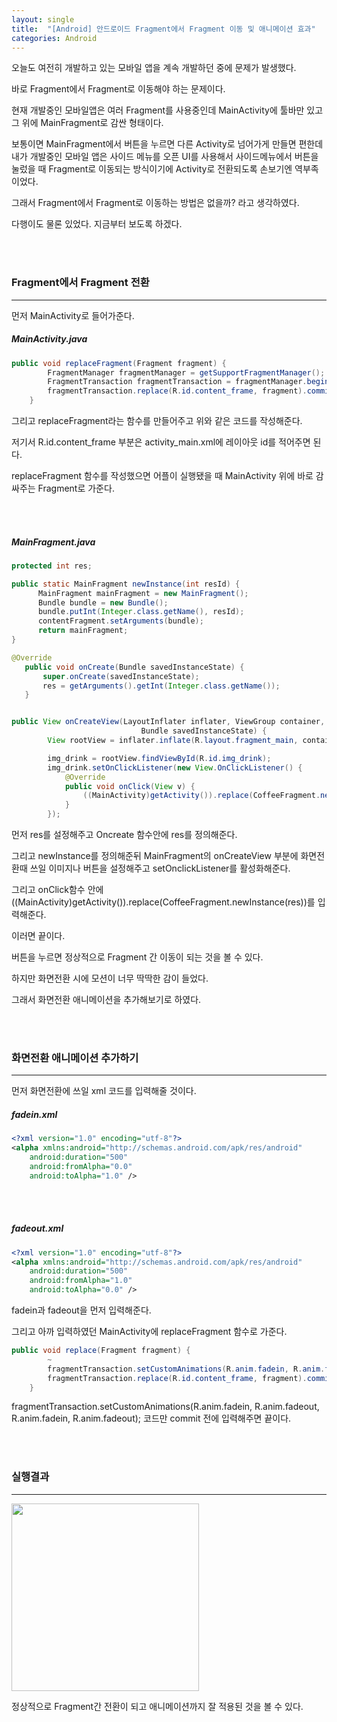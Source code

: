 ```yaml
---
layout: single
title:  "[Android] 안드로이드 Fragment에서 Fragment 이동 및 애니메이션 효과"
categories: Android
---
```


오늘도 여전히 개발하고 있는 모바일 앱을 계속 개발하던 중에 문제가 발생했다.

바로 Fragment에서 Fragment로 이동해야 하는 문제이다.

현재 개발중인 모바일앱은 여러 Fragment를 사용중인데 MainActivity에 툴바만 있고 그 위에 MainFragment로 감싼 형태이다. 

보통이면 MainFragment에서 버튼을 누르면 다른 Activity로 넘어가게 만들면 편한데 내가 개발중인 모바일 앱은 사이드 메뉴를 오픈 UI를 사용해서 사이드메뉴에서 버튼을 눌렀을 때 Fragment로 이동되는 방식이기에 Activity로 전환되도록 손보기엔 역부족이었다.

그래서 Fragment에서 Fragment로 이동하는 방법은 없을까? 라고 생각하였다.

다행이도 물론 있었다. 지금부터 보도록 하겠다.

 <br/><br/>

  

### Fragment에서 Fragment 전환

---

먼저 MainActivity로 들어가준다.

##### MainActivity.java

```java
public void replaceFragment(Fragment fragment) {
        FragmentManager fragmentManager = getSupportFragmentManager();
        FragmentTransaction fragmentTransaction = fragmentManager.beginTransaction();
        fragmentTransaction.replace(R.id.content_frame, fragment).commit();
    }
```

그리고 replaceFragment라는 함수를 만들어주고 위와 같은 코드를 작성해준다. 

저기서 R.id.content_frame 부분은 activity_main.xml에 레이아웃 id를 적어주면 된다.

replaceFragment 함수를 작성했으면 어플이 실행됐을 때  MainActivity 위에 바로 감싸주는 Fragment로 가준다.

<br/><br/>

##### MainFragment.java

```java
protected int res;

public static MainFragment newInstance(int resId) {
      MainFragment mainFragment = new MainFragment();
      Bundle bundle = new Bundle();
      bundle.putInt(Integer.class.getName(), resId);
      contentFragment.setArguments(bundle);
      return mainFragment;
}

@Override
   public void onCreate(Bundle savedInstanceState) {
       super.onCreate(savedInstanceState);
       res = getArguments().getInt(Integer.class.getName());
   }


public View onCreateView(LayoutInflater inflater, ViewGroup container,
                             Bundle savedInstanceState) {
        View rootView = inflater.inflate(R.layout.fragment_main, container, false);

        img_drink = rootView.findViewById(R.id.img_drink);
        img_drink.setOnClickListener(new View.OnClickListener() {
            @Override
            public void onClick(View v) {
                ((MainActivity)getActivity()).replace(CoffeeFragment.newInstance(res));
            }
        });

```

먼저 res를 설정해주고 Oncreate 함수안에 res를 정의해준다.

그리고 newInstance를 정의해준뒤 MainFragment의 onCreateView 부분에 화면전환때 쓰일 이미지나 버튼을 설정해주고 setOnclickListener를 활성화해준다.

그리고 onClick함수 안에 ((MainActivity)getActivity()).replace(CoffeeFragment.newInstance(res))를 입력해준다.

이러면 끝이다.

버튼을 누르면 정상적으로 Fragment 간 이동이 되는 것을 볼 수 있다.

하지만 화면전환 시에 모션이 너무 딱딱한 감이 들었다.

그래서 화면전환 애니메이션을 추가해보기로 하였다.

<br/><br/>



### 화면전환 애니메이션 추가하기

---

먼저 화면전환에 쓰일 xml 코드를 입력해줄 것이다.

##### fadein.xml

```xml
<?xml version="1.0" encoding="utf-8"?>
<alpha xmlns:android="http://schemas.android.com/apk/res/android"
    android:duration="500"
    android:fromAlpha="0.0"
    android:toAlpha="1.0" />


```

  <br/><br/>

##### fadeout.xml

```xml
<?xml version="1.0" encoding="utf-8"?>
<alpha xmlns:android="http://schemas.android.com/apk/res/android"
    android:duration="500"
    android:fromAlpha="1.0"
    android:toAlpha="0.0" />
```



fadein과 fadeout을 먼저 입력해준다. 

그리고 아까 입력하였던 MainActivity에 replaceFragment 함수로 가준다.

```java
public void replace(Fragment fragment) {
        ~
        fragmentTransaction.setCustomAnimations(R.anim.fadein, R.anim.fadeout, R.anim.fadein, R.anim.fadeout);
        fragmentTransaction.replace(R.id.content_frame, fragment).commit();
    }
```

fragmentTransaction.setCustomAnimations(R.anim.fadein, R.anim.fadeout, R.anim.fadein, R.anim.fadeout); 코드만 commit 전에 입력해주면 끝이다.

  <br/><br/>

### 실행결과

---

<img src="https://user-images.githubusercontent.com/69960282/126859870-0ff4f948-53e5-40f4-b463-f6100d81ef6d.gif" width=300>

정상적으로 Fragment간 전환이 되고 애니메이션까지 잘 적용된 것을 볼 수 있다.
